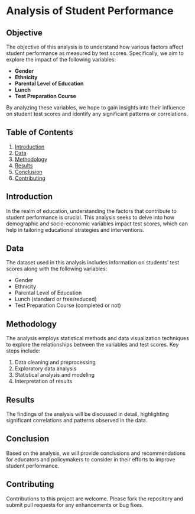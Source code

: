 # Analysis of Student Performance

## Objective

The objective of this analysis is to understand how various factors affect student performance as measured by test scores. Specifically, we aim to explore the impact of the following variables:

- **Gender**
- **Ethnicity**
- **Parental Level of Education**
- **Lunch**
- **Test Preparation Course**

By analyzing these variables, we hope to gain insights into their influence on student test scores and identify any significant patterns or correlations.

## Table of Contents

1. [Introduction](#introduction)
2. [Data](#data)
3. [Methodology](#methodology)
4. [Results](#results)
5. [Conclusion](#conclusion)
6. [Contributing](#contributing)

## Introduction

In the realm of education, understanding the factors that contribute to student performance is crucial. This analysis seeks to delve into how demographic and socio-economic variables impact test scores, which can help in tailoring educational strategies and interventions.

## Data

The dataset used in this analysis includes information on students' test scores along with the following variables:

- Gender
- Ethnicity
- Parental Level of Education
- Lunch (standard or free/reduced)
- Test Preparation Course (completed or not)

## Methodology

The analysis employs statistical methods and data visualization techniques to explore the relationships between the variables and test scores. Key steps include:

1. Data cleaning and preprocessing
2. Exploratory data analysis
3. Statistical analysis and modeling
4. Interpretation of results

## Results

The findings of the analysis will be discussed in detail, highlighting significant correlations and patterns observed in the data.

## Conclusion

Based on the analysis, we will provide conclusions and recommendations for educators and policymakers to consider in their efforts to improve student performance.

## Contributing

Contributions to this project are welcome. Please fork the repository and submit pull requests for any enhancements or bug fixes.



